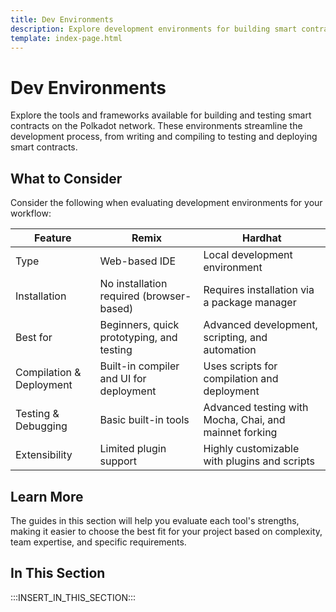 ```yaml
---
title: Dev Environments
description: Explore development environments for building smart contracts on Polkadot, including frameworks and tools to enhance your development workflow.
template: index-page.html
---
```


# Dev Environments

Explore the tools and frameworks available for building and testing smart contracts on the Polkadot network. These environments streamline the development process, from writing and compiling to testing and deploying smart contracts.

## What to Consider

Consider the following when evaluating development environments for your workflow:

| Feature                  | Remix                                     | Hardhat                                                |
| ------------------------ | ----------------------------------------- | ------------------------------------------------------ |
| Type                     | Web-based IDE                             | Local development environment                          |
| Installation             | No installation required (browser-based)  | Requires installation via a package manager            |
| Best for                 | Beginners, quick prototyping, and testing | Advanced development, scripting, and automation        |
| Compilation & Deployment | Built-in compiler and UI for deployment   | Uses scripts for compilation and deployment            |
| Testing & Debugging      | Basic built-in tools                      | Advanced testing with Mocha, Chai, and mainnet forking |
| Extensibility            | Limited plugin support                    | Highly customizable with plugins and scripts           |

## Learn More

The guides in this section will help you evaluate each tool's strengths, making it easier to choose the best fit for your project based on complexity, team expertise, and specific requirements.

## In This Section

:::INSERT_IN_THIS_SECTION:::
